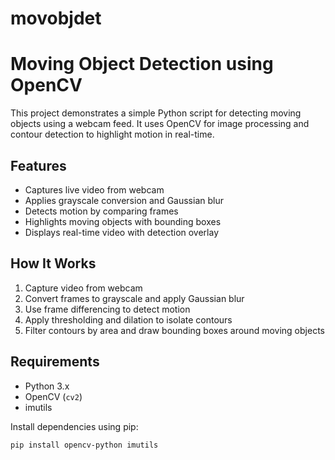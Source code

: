 # movobjdet
#  Moving Object Detection using OpenCV

This project demonstrates a simple Python script for detecting moving objects using a webcam feed. It uses OpenCV for image processing and contour detection to highlight motion in real-time.

## Features
- Captures live video from webcam
- Applies grayscale conversion and Gaussian blur
- Detects motion by comparing frames
- Highlights moving objects with bounding boxes
- Displays real-time video with detection overlay

##  How It Works
1. Capture video from webcam
2. Convert frames to grayscale and apply Gaussian blur
3. Use frame differencing to detect motion
4. Apply thresholding and dilation to isolate contours
5. Filter contours by area and draw bounding boxes around moving objects

## Requirements
- Python 3.x
- OpenCV (`cv2`)
- imutils

Install dependencies using pip:
```bash
pip install opencv-python imutils

